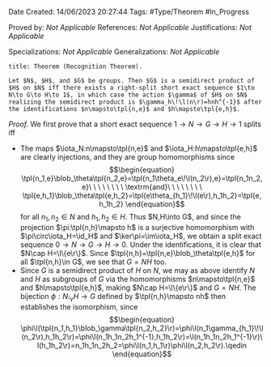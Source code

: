 <div class="topSpace"></div>

Date Created: 14/06/2023 20:27:44
Tags: #Type/Theorem #In_Progress

Proved by: <i>Not Applicable</i>
References: <i>Not Applicable</i>
Justifications: <i>Not Applicable</i>

Specializations: <i>Not Applicable</i>
Generalizations: <i>Not Applicable</i>

``` ad-Theorem
title: Theorem (Recognition Theorem).

Let $N$, $H$, and $G$ be groups. Then $G$ is a semidirect product of $H$ on $N$ iff there exists a right-split short exact sequence $1\to N\to G\to H\to 1$, in which case the action $\gamma$ of $H$ on $N$ realizing the semidirect product is $\gamma_h\!\l(n\r)=hnh^{-1}$ after the identifications $n\mapsto\tpl{n,e}$ and $h\mapsto\tpl{e,h}$.

```

<i>Proof.</i> We first prove that a short exact sequence $1\to N\to G\to H\to1$ splits iff
* The maps $\iota_N:n\mapsto\tpl{n,e}$ and $\iota_H:h\mapsto\tpl{e,h}$ are clearly injections, and they are group homomorphisms since
$$\begin{equation}
    \tpl{n_1,e}\blob_\theta\tpl{n_2,e}=\tpl{n_1\theta_e\!\l(n_2\r),e}=\tpl{n_1n_2,e}\ \ \ \ \ \ \ \ \textrm{and}\ \ \ \ \ \ \ \ \tpl{e,h_1}\blob_\theta\tpl{e,h_2}=\tpl{e\theta_{h_1}\!\l(e\r),h_1h_2}=\tpl{e,h_1h_2}
\end{equation}$$
for all $n_1,n_2\in N$ and $h_1,h_2\in H$. Thus $N,H\into G$, and since the projection $\pi:\tpl{n,h}\mapsto h$ is a surjective homomorphism with $\pi\circ\iota_H=\id_H$ and $\ker\pi=\im\iota_H$, we obtain a split exact sequence $0\to N\to G\to H\to0$. Under the identifications, it is clear that $N\cap H=\l\{e\r\}$. Since $\tpl{n,h}=\tpl{n,e}\blob_\theta\tpl{e,h}$ for all $\tpl{n,h}\in G$, we see that $G=NH$ too.
* Since $G$ is a semidirect product of $H$ on $N$, we may as above identify $N$ and $H$ as subgroups of $G$ via the homomorphisms $n\mapsto\tpl{n,e}$ and $h\mapsto\tpl{e,h}$, making $N\cap H=\l\{e\r\}$ and $G=NH$. The bijection $\phi:N\semi_\gamma H\to G$ defined by $\tpl{n,h}\mapsto nh$ then establishes the isomorphism, since
$$\begin{equation}
    \phi\l(\tpl{n_1,h_1}\blob_\gamma\tpl{n_2,h_2}\r)=\phi\l(n_1\gamma_{h_1}\!\l(n_2\r),h_1h_2\r)=\phi\l(n_1h_1n_2h_1^{-1},h_1h_2\r)=\l(n_1h_1n_2h_1^{-1}\r)\l(h_1h_2\r)=n_1h_1n_2h_2=\phi\l(n_1,h_1\r)\phi\l(n_2,h_2\r).\qedin
\end{equation}$$
